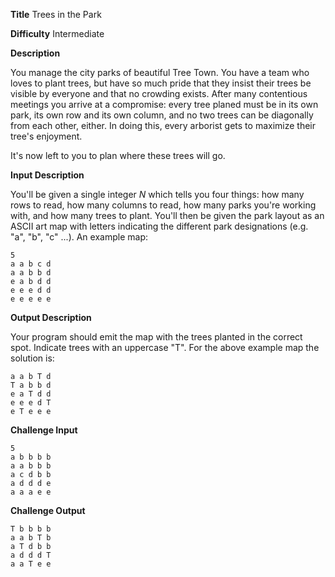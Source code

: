 **Title** Trees in the Park

**Difficulty** Intermediate

**Description**

You manage the city parks of beautiful Tree Town. You have a team who loves to plant trees, but have so much pride that they insist their trees be visible by everyone and that no crowding exists. After many contentious meetings you arrive at a compromise: every tree planed must be in its own park, its own row and its own column, and no two trees can be diagonally from each other, either. In doing this, every arborist gets to maximize their tree's enjoyment. 

It's now left to you to plan where these trees will go. 

**Input Description**

You'll be given a single integer *N* which tells you four things: how many rows to read, how many columns to read, how many parks you're working with, and how many trees to plant. You'll then be given the park layout as an ASCII art map with letters indicating the different park designations (e.g. "a", "b", "c" ...). An example map:

    5
    a a b c d
    a a b b d
    e a b d d
    e e e d d
    e e e e e

**Output Description**

Your program should emit the map with the trees planted in the correct spot. Indicate trees with an uppercase "T". For the above example map the solution is:

    a a b T d
    T a b b d
    e a T d d
    e e e d T
    e T e e e

**Challenge Input**

    5
    a b b b b
    a a b b b
    a c d b b
    a d d d e
    a a a e e

**Challenge Output**

    T b b b b
    a a b T b
    a T d b b
    a d d d T
    a a T e e
